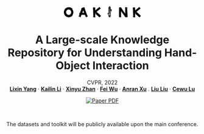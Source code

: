 <br />
<p align="center">
  <p align="center">
    <img src="assets/Oakink_logo.png"" alt="Logo" width="40%">
  </p>

<h1 align="center">A Large-scale Knowledge Repository for Understanding Hand-Object Interaction </h1>

  <p align="center">
    CVPR, 2022
    <br />
    <a href="https://lixiny.github.io"><strong>Lixin Yang</strong></a>
    ·
    <a href="https://kailinli.top"><strong>Kailin Li</strong></a>
    ·
    <a href=""><strong>Xinyu Zhan</strong></a>
    ·
    <a href=""><strong>Fei Wu</strong></a>
    ·
    <a href="https://anran-xu.github.io"><strong>Anran Xu</strong></a>
    .
    <a href="https://liuliu66.github.io"><strong>Liu Liu</strong></a>
    ·
    <a href="https://mvig.sjtu.edu.cn"><strong>Cewu Lu</strong></a>
  </p>

  <p align="center">
    <a href='https://arxiv.org/abs/2203.15709'>
      <img src='https://img.shields.io/badge/Paper-PDF-green?style=flat&logo=arXiv&logoColor=green' alt='Paper PDF'>
    </a>
    <!-- <a href='#' style='padding-left: 0.5rem;'>
      <img src='https://img.shields.io/badge/Project-Page-blue?style=flat&logo=Google%20chrome&logoColor=blue' alt='Project Page'>
    <a href='#' style='padding-left: 0.5rem;'>
      <img src='https://img.shields.io/badge/Youtube-Video-red?style=flat&logo=youtube&logoColor=red' alt='Youtube Video'>
    </a> -->
  </p>
</p>
<br />

The datasets and toolkit will be publicly available upon the main conference.


